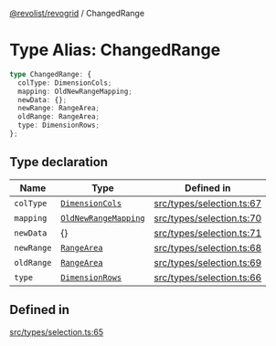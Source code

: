 [@revolist/revogrid](README.md) / ChangedRange

# Type Alias: ChangedRange

```ts
type ChangedRange: {
  colType: DimensionCols;
  mapping: OldNewRangeMapping;
  newData: {};
  newRange: RangeArea;
  oldRange: RangeArea;
  type: DimensionRows;
};
```

## Type declaration

| Name | Type | Defined in |
| ------ | ------ | ------ |
| `colType` | [`DimensionCols`](TypeAlias.DimensionCols.md) | [src/types/selection.ts:67](https://github.com/revolist/revogrid/blob/39cfd614966a26ee6ce63b18984e6b24b2874cc5/src/types/selection.ts#L67) |
| `mapping` | [`OldNewRangeMapping`](TypeAlias.OldNewRangeMapping.md) | [src/types/selection.ts:70](https://github.com/revolist/revogrid/blob/39cfd614966a26ee6ce63b18984e6b24b2874cc5/src/types/selection.ts#L70) |
| `newData` | \{\} | [src/types/selection.ts:71](https://github.com/revolist/revogrid/blob/39cfd614966a26ee6ce63b18984e6b24b2874cc5/src/types/selection.ts#L71) |
| `newRange` | [`RangeArea`](TypeAlias.RangeArea.md) | [src/types/selection.ts:68](https://github.com/revolist/revogrid/blob/39cfd614966a26ee6ce63b18984e6b24b2874cc5/src/types/selection.ts#L68) |
| `oldRange` | [`RangeArea`](TypeAlias.RangeArea.md) | [src/types/selection.ts:69](https://github.com/revolist/revogrid/blob/39cfd614966a26ee6ce63b18984e6b24b2874cc5/src/types/selection.ts#L69) |
| `type` | [`DimensionRows`](TypeAlias.DimensionRows.md) | [src/types/selection.ts:66](https://github.com/revolist/revogrid/blob/39cfd614966a26ee6ce63b18984e6b24b2874cc5/src/types/selection.ts#L66) |

## Defined in

[src/types/selection.ts:65](https://github.com/revolist/revogrid/blob/39cfd614966a26ee6ce63b18984e6b24b2874cc5/src/types/selection.ts#L65)

